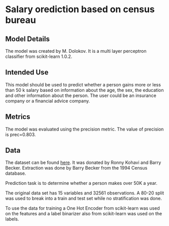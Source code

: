 
# Salary orediction based on census bureau

## Model Details

The model was created by M. Dolokov. It is a multi layer perceptron classifier from scikit-learn 1.0.2. 

## Intended Use

This model should be used to predict whether a person gains more or less than 50 k salary based on information about the age, the sex, the education and other information about the person. The user could be an insurance company or a financial advice company. 

## Metrics

The model was evaluated using the precision metric. The value of precision is prec=0.803.  

## Data

The dataset can be found [here](https://archive.ics.uci.edu/ml/datasets/census+income). It was donated by Ronny Kohavi and Barry Becker. Extraction was done by Barry Becker from the 1994 Census database. 

Prediction task is to determine whether a person makes over 50K a year.

The original data set has 15 variables and 32561 observations. A 80-20 split was used to break into a train and test set while no stratification was done. 

To use the data for training a One Hot Encoder from scikit-learn was used on the features and a label binarizer also from scikit-learn was used on the labels.